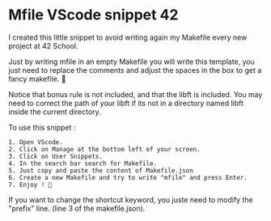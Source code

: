 # Mfile VScode snippet 42

I created this little snippet to avoid writing again my Makefile every new project at 42 School.

Just by writing mfile in an empty Makefile you will write this template, you just need to replace the comments and adjust the spaces in the box to get a fancy makefile. 🙂

Notice that bonus rule is not included, and that the libft is included. You may need to correct the path of your libft if its not in a directory named libft inside the current directory.

To use this snippet :

    1. Open VScode.
    2. Click on Manage at the bottom left of your screen.
    3. Click on User Snippets.
    4. In the search bar search for Makefile.
    5. Just copy and paste the content of Makefile.json
    6. Create a new Makefile and try to write "mfile" and press Enter.
    7. Enjoy ! 🙂

If you want to change the shortcut keyword, you juste need to modify the "prefix" line. (line 3 of the makefile.json).
